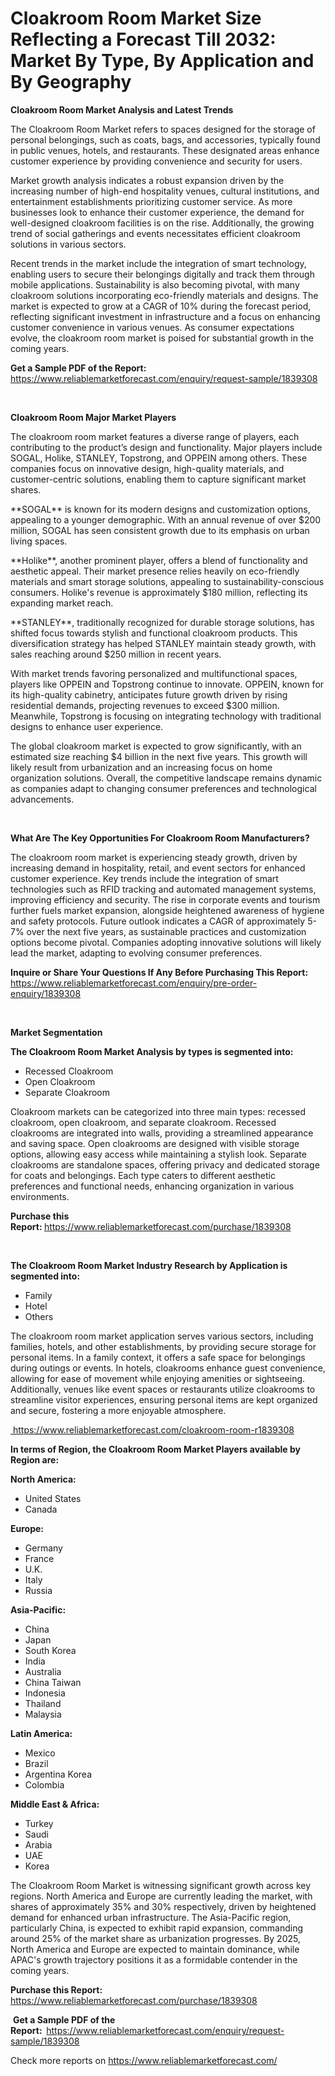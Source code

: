 <p><h1>Cloakroom Room Market Size Reflecting a Forecast Till 2032: Market By Type, By Application and By Geography</h1></p><p><strong>Cloakroom Room Market Analysis and Latest Trends</strong></p>
<p><p>The Cloakroom Room Market refers to spaces designed for the storage of personal belongings, such as coats, bags, and accessories, typically found in public venues, hotels, and restaurants. These designated areas enhance customer experience by providing convenience and security for users.</p><p>Market growth analysis indicates a robust expansion driven by the increasing number of high-end hospitality venues, cultural institutions, and entertainment establishments prioritizing customer service. As more businesses look to enhance their customer experience, the demand for well-designed cloakroom facilities is on the rise. Additionally, the growing trend of social gatherings and events necessitates efficient cloakroom solutions in various sectors.</p><p>Recent trends in the market include the integration of smart technology, enabling users to secure their belongings digitally and track them through mobile applications. Sustainability is also becoming pivotal, with many cloakroom solutions incorporating eco-friendly materials and designs. The market is expected to grow at a CAGR of 10% during the forecast period, reflecting significant investment in infrastructure and a focus on enhancing customer convenience in various venues. As consumer expectations evolve, the cloakroom room market is poised for substantial growth in the coming years.</p></p>
<p><strong>Get a Sample PDF of the Report:&nbsp;</strong> <a href="https://www.reliablemarketforecast.com/enquiry/request-sample/1839308?utm_campaign=3081&utm_medium=2&utm_source=Github&utm_content=ia&utm_term=05042025&utm_id=cloakroom-room">https://www.reliablemarketforecast.com/enquiry/request-sample/1839308</a></p>
<p>&nbsp;</p>
<p><strong>Cloakroom Room Major Market Players</strong></p>
<p><p>The cloakroom room market features a diverse range of players, each contributing to the product’s design and functionality. Major players include SOGAL, Holike, STANLEY, Topstrong, and OPPEIN among others. These companies focus on innovative design, high-quality materials, and customer-centric solutions, enabling them to capture significant market shares.</p><p>**SOGAL** is known for its modern designs and customization options, appealing to a younger demographic. With an annual revenue of over $200 million, SOGAL has seen consistent growth due to its emphasis on urban living spaces.</p><p>**Holike**, another prominent player, offers a blend of functionality and aesthetic appeal. Their market presence relies heavily on eco-friendly materials and smart storage solutions, appealing to sustainability-conscious consumers. Holike's revenue is approximately $180 million, reflecting its expanding market reach.</p><p>**STANLEY**, traditionally recognized for durable storage solutions, has shifted focus towards stylish and functional cloakroom products. This diversification strategy has helped STANLEY maintain steady growth, with sales reaching around $250 million in recent years.</p><p>With market trends favoring personalized and multifunctional spaces, players like OPPEIN and Topstrong continue to innovate. OPPEIN, known for its high-quality cabinetry, anticipates future growth driven by rising residential demands, projecting revenues to exceed $300 million. Meanwhile, Topstrong is focusing on integrating technology with traditional designs to enhance user experience.</p><p>The global cloakroom market is expected to grow significantly, with an estimated size reaching $4 billion in the next five years. This growth will likely result from urbanization and an increasing focus on home organization solutions. Overall, the competitive landscape remains dynamic as companies adapt to changing consumer preferences and technological advancements.</p></p>
<p>&nbsp;</p>
<p><strong>What Are The Key Opportunities For Cloakroom Room Manufacturers?</strong></p>
<p><p>The cloakroom room market is experiencing steady growth, driven by increasing demand in hospitality, retail, and event sectors for enhanced customer experience. Key trends include the integration of smart technologies such as RFID tracking and automated management systems, improving efficiency and security. The rise in corporate events and tourism further fuels market expansion, alongside heightened awareness of hygiene and safety protocols. Future outlook indicates a CAGR of approximately 5-7% over the next five years, as sustainable practices and customization options become pivotal. Companies adopting innovative solutions will likely lead the market, adapting to evolving consumer preferences.</p></p>
<p><strong>Inquire or Share Your Questions If Any Before Purchasing This Report:</strong> <a href="https://www.reliablemarketforecast.com/enquiry/pre-order-enquiry/1839308?utm_campaign=3081&utm_medium=2&utm_source=Github&utm_content=ia&utm_term=05042025&utm_id=cloakroom-room">https://www.reliablemarketforecast.com/enquiry/pre-order-enquiry/1839308</a></p>
<p>&nbsp;</p>
<p><strong>Market Segmentation</strong></p>
<p><strong>The Cloakroom Room Market Analysis by types is segmented into:</strong></p>
<p><ul><li>Recessed Cloakroom</li><li>Open Cloakroom</li><li>Separate Cloakroom</li></ul></p>
<p><p>Cloakroom markets can be categorized into three main types: recessed cloakroom, open cloakroom, and separate cloakroom. Recessed cloakrooms are integrated into walls, providing a streamlined appearance and saving space. Open cloakrooms are designed with visible storage options, allowing easy access while maintaining a stylish look. Separate cloakrooms are standalone spaces, offering privacy and dedicated storage for coats and belongings. Each type caters to different aesthetic preferences and functional needs, enhancing organization in various environments.</p></p>
<p><strong>Purchase this Report:&nbsp;</strong><a href="https://www.reliablemarketforecast.com/purchase/1839308?utm_campaign=3081&utm_medium=2&utm_source=Github&utm_content=ia&utm_term=05042025&utm_id=cloakroom-room">https://www.reliablemarketforecast.com/purchase/1839308</a></p>
<p>&nbsp;</p>
<p><strong>The Cloakroom Room Market Industry Research by Application is segmented into:</strong></p>
<p><ul><li>Family</li><li>Hotel</li><li>Others</li></ul></p>
<p><p>The cloakroom room market application serves various sectors, including families, hotels, and other establishments, by providing secure storage for personal items. In a family context, it offers a safe space for belongings during outings or events. In hotels, cloakrooms enhance guest convenience, allowing for ease of movement while enjoying amenities or sightseeing. Additionally, venues like event spaces or restaurants utilize cloakrooms to streamline visitor experiences, ensuring personal items are kept organized and secure, fostering a more enjoyable atmosphere.</p></p>
<p><a href="https://www.reliablemarketforecast.com/cloakroom-room-r1839308?utm_campaign=3081&utm_medium=2&utm_source=Github&utm_content=ia&utm_term=05042025&utm_id=cloakroom-room">&nbsp;https://www.reliablemarketforecast.com/cloakroom-room-r1839308</a></p>
<p><strong>In terms of Region, the Cloakroom Room Market Players available by Region are:</strong></p>
<p>
    <p> <strong> North America: </strong>
        <ul>
            <li>United States</li>
            <li>Canada</li>
        </ul>
        </p> 
    <p> <strong> Europe: </strong>
        <ul>
            <li>Germany</li>
            <li>France</li>
            <li>U.K.</li>
            <li>Italy</li>
            <li>Russia</li>
        </ul>
        </p> 
    <p> <strong> Asia-Pacific: </strong>
        <ul>
            <li>China</li>
            <li>Japan</li>
            <li>South Korea</li>
            <li>India</li>
            <li>Australia</li>
            <li>China Taiwan</li>
            <li>Indonesia</li>
            <li>Thailand</li>
            <li>Malaysia</li>
        </ul>
        </p> 
    <p> <strong> Latin America: </strong>
        <ul>
            <li>Mexico</li>
            <li>Brazil</li>
            <li>Argentina Korea</li>
            <li>Colombia</li>
        </ul>
        </p> 
    <p> <strong> Middle East & Africa: </strong>
        <ul>
            <li>Turkey</li>
            <li>Saudi</li>
            <li>Arabia</li>
            <li>UAE</li>
            <li>Korea</li>
        </ul>
    </p>
    </p>
<p><p>The Cloakroom Room Market is witnessing significant growth across key regions. North America and Europe are currently leading the market, with shares of approximately 35% and 30% respectively, driven by heightened demand for enhanced urban infrastructure. The Asia-Pacific region, particularly China, is expected to exhibit rapid expansion, commanding around 25% of the market share as urbanization progresses. By 2025, North America and Europe are expected to maintain dominance, while APAC's growth trajectory positions it as a formidable contender in the coming years.</p></p>
<p><strong>Purchase this Report: </strong><a href="https://www.reliablemarketforecast.com/purchase/1839308?utm_campaign=3081&utm_medium=2&utm_source=Github&utm_content=ia&utm_term=05042025&utm_id=cloakroom-room">https://www.reliablemarketforecast.com/purchase/1839308</a></p>
<p>&nbsp;<strong>Get a Sample PDF of the Report:&nbsp;&nbsp;</strong><a href="https://www.reliablemarketforecast.com/enquiry/request-sample/1839308?utm_campaign=3081&utm_medium=2&utm_source=Github&utm_content=ia&utm_term=05042025&utm_id=cloakroom-room">https://www.reliablemarketforecast.com/enquiry/request-sample/1839308</a></p>
<p><strong></strong></p>
<p>Check more reports on <a href="https://www.reliablemarketforecast.com/?utm_campaign=3081&utm_medium=2&utm_source=Github&utm_content=ia&utm_term=05042025&utm_id=cloakroom-room">https://www.reliablemarketforecast.com/</a></p>
